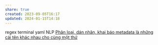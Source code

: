 ```yaml
---
share: true
created: 2023-09-05T16:17
updated: 2024-01-15T14:18
---
```


regex
terminal
yaml
NLP
[Phân loại, dán nhãn, khai báo metadata là những cái tên khác nhau cho cùng một thứ](../../../%E2%9A%A1Hi%E1%BB%83u%20bi%E1%BA%BFt%20s%C3%A2u/Ngh%C4%A9%20v%E1%BB%81%20vi%E1%BB%87c%20ngh%C4%A9/B%E1%BA%A3n%20th%E1%BB%83%20lu%E1%BA%ADn/Ph%C3%A2n%20lo%E1%BA%A1i,%20d%C3%A1n%20nh%C3%A3n,%20khai%20b%C3%A1o%20metadata%20l%C3%A0%20nh%E1%BB%AFng%20c%C3%A1i%20t%C3%AAn%20kh%C3%A1c%20nhau%20cho%20c%C3%B9ng%20m%E1%BB%99t%20th%E1%BB%A9.md)